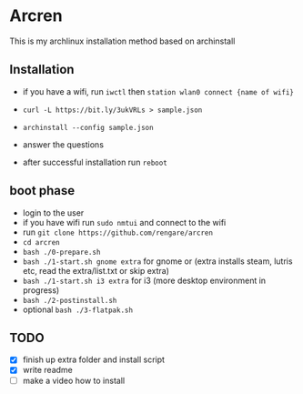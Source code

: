 # Arcren

This is my archlinux installation method based on archinstall


## Installation
- if you have a wifi, run `iwctl` then `station wlan0 connect {name of wifi}`

- `curl -L https://bit.ly/3ukVRLs > sample.json`
- `archinstall --config sample.json`
- answer the questions
- after successful installation run `reboot`

## boot phase
- login to the user
- if you have wifi run `sudo nmtui` and connect to the wifi
- run `git clone https://github.com/rengare/arcren`
- `cd arcren`
- `bash ./0-prepare.sh`
- `bash ./1-start.sh gnome extra` for gnome or (extra installs steam, lutris etc, read the extra/list.txt or skip extra)
- `bash ./1-start.sh i3 extra` for i3 (more desktop environment in progress) 
- `bash ./2-postinstall.sh`
- optional `bash ./3-flatpak.sh`


## TODO

- [x] finish up extra folder and install script
- [x] write readme
- [ ] make a video how to install
